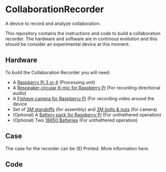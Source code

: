 # CollaborationRecorder
A device to record and analyze collaboration.

This repository contains the instructions and code to build a collaboration recorder.  The hardware and software are in continous evolution and this should be consider an experimental device at this moment.

## Hardware
To build the Collaboration Recorder you will need:

* A [Raspberry Pi 3 or 4](https://www.raspberrypi.org/products/raspberry-pi-4-model-b/) (Processing unit)
* A [Respeaker circular 6-mic for Raspberry Pi](https://www.seeedstudio.com/ReSpeaker-6-Mic-Circular-Array-Kit-for-Raspberry-Pi.html) (For recording directional audio)
* A [Fisheye camera for Raspberry Pi](https://www.amazon.com/Dorhea-Raspberry-Camera-Fisheye-Megapixel/dp/B07JPXBF3X/ref=sr_1_13?crid=2HZ31N14YXYXJ&dchild=1&keywords=fisheye+raspberry+pi&qid=1623686859&sprefix=fisheye+raspberr%2Caps%2C144&sr=8-13) (For recording video around the device 
* Set of [3M standoffs](https://www.amazon.com/300pcs-Standoff-Column-Spacer-Assortment/dp/B07B9X1KY6/ref=sr_1_21?dchild=1&keywords=standoff&qid=1623689122&sr=8-21) (for assembly) and [2M bolts & nuts](https://www.amazon.com/Hilitchi-250-Piece-Stainless-Socket-Assortment/dp/B01N1WDUK0/ref=sr_1_11?dchild=1&keywords=2m+screws+and+nuts&qid=1623689416&sr=8-11) (for camera)
* (Optional) A [Battery pack for Raspberry Pi](https://www.amazon.com/SunFounder-Raspberry-Recharging-Function-Expansion/dp/B08HLXGS3W/ref=sr_1_4?dchild=1&keywords=battery%2Bpack%2Braspberry%2Bpi&qid=1623686961&sr=8-4&th=1) (For unthethered operation)
* (Optional) Two [18650 Batteries](https://www.amazon.com/Flashlight-Rechargeable-Zoomable-Resistant-Handheld/dp/B08JLVBGVW/ref=sr_1_7?dchild=1&keywords=18650+batteries&qid=1623687454&s=hi&sr=1-7) (For unthethered operation)

## Case

The case for the recorder can be 3D Printed.  More information here.

## Code


